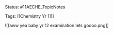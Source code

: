 Status: #11AECHE_TopicNotes 

Tags: [[Chemistry Yr 11]]

![[aww yea baby yr 12 examination lets goooo.png]]